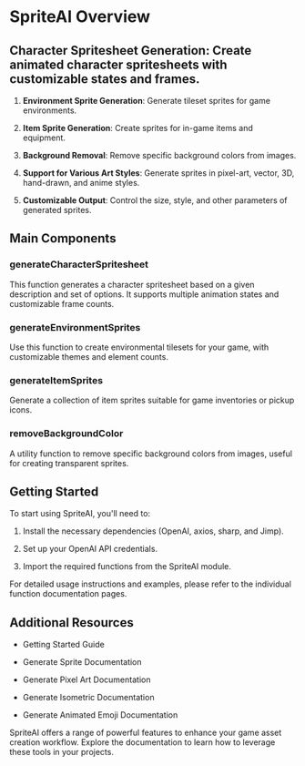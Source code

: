 # SpriteAI Overview

## **Character Spritesheet Generation**: Create animated character spritesheets with customizable states and frames.

1. **Environment Sprite Generation**: Generate tileset sprites for game environments.

2. **Item Sprite Generation**: Create sprites for in-game items and equipment.

3. **Background Removal**: Remove specific background colors from images.

4. **Support for Various Art Styles**: Generate sprites in pixel-art, vector, 3D, hand-drawn, and anime styles.

5. **Customizable Output**: Control the size, style, and other parameters of generated sprites.

## Main Components

### generateCharacterSpritesheet

This function generates a character spritesheet based on a given description and set of options. It supports multiple animation states and customizable frame counts.

### generateEnvironmentSprites

Use this function to create environmental tilesets for your game, with customizable themes and element counts.

### generateItemSprites

Generate a collection of item sprites suitable for game inventories or pickup icons.

### removeBackgroundColor

A utility function to remove specific background colors from images, useful for creating transparent sprites.

## Getting Started

To start using SpriteAI, you'll need to:

1. Install the necessary dependencies (OpenAI, axios, sharp, and Jimp).

2. Set up your OpenAI API credentials.

3. Import the required functions from the SpriteAI module.

For detailed usage instructions and examples, please refer to the individual function documentation pages.

## Additional Resources

* Getting Started Guide

* Generate Sprite Documentation

* Generate Pixel Art Documentation

* Generate Isometric Documentation

* Generate Animated Emoji Documentation

SpriteAI offers a range of powerful features to enhance your game asset creation workflow. Explore the documentation to learn how to leverage these tools in your projects.
